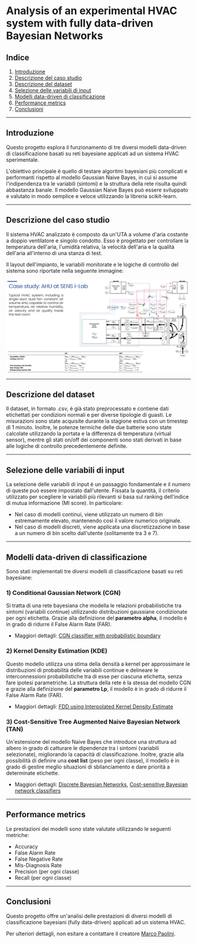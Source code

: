 # Analysis of an experimental HVAC system with fully data-driven Bayesian Networks

## Indice
1. [Introduzione](#introduzione)
2. [Descrizione del caso studio](#descrizione-del-caso-studio)
2. [Descrizione del dataset](#descrizione-del-dataset)
3. [Selezione delle variabili di input](#selezione-delle-variabili-di-input)
4. [Modelli data-driven di classificazione](#modelli-data-driven-di-classificazione)
5. [Performance metrics](#performance-metrics)
6. [Conclusioni](#conclusioni)

---

## Introduzione
Questo progetto esplora il funzionamento di tre diversi modelli data-driven di classificazione basati su reti bayesiane applicati ad un sistema HVAC sperimentale.

L'obiettivo principale è quello di testare algoritmi bayesiani più complicati e performanti rispetto al modello Gaussian Naive Bayes, in cui si assume l'indipendenza tra le variabili (sintomi) e la struttura della rete risulta quindi abbastanza banale.
Il modello Gaussian Naive Bayes può essere sviluppato e valutato in modo semplice e veloce utilizzando la libreria scikit-learn.

---

## Descrizione del caso studio
Il sistema HVAC analizzato è composto da un'UTA a volume d'aria costante a doppio ventilatore e singolo condotto.
Esso è progettato per controllare la temperatura dell'aria, l'umidità relativa, la velocità dell'aria e la qualità dell'aria all'interno di una stanza di test.

Il layout dell'impianto, le variabili monitorate e le logiche di controllo del sistema sono riportate nella seguente immagine:

![AHU Layout](figs/AHU_layout.png)

---

## Descrizione del dataset
Il dataset, in formato .csv, è già stato preprocessato e contiene dati etichettati per condizioni normali e per diverse tipologie di guasti.
Le misurazioni sono state acquisite durante la stagione estiva con un timestep di 1 minuto. Inoltre, le potenze termiche delle due batterie sono state calcolate utilizzando la portata e la differenza di temperatura (virtual sensor), mentre gli stati on/off dei componenti sono stati derivati in base alle logiche di controllo precedentemente definite.

---

## Selezione delle variabili di input
La selezione delle variabili di input è un passaggio fondamentale e il numero di queste può essere impostato dall'utente.
Fissata la quantità, il criterio utilizzato per scegliere le variabili più rilevanti si basa sul ranking dell'indice di mutua informazione (MI score).
In particolare:

- Nel caso di modelli continui, viene utilizzato un numero di bin estremamente elevato, mantenendo così il valore numerico originale.
- Nel caso di modelli discreti, viene applicata una discretizzazione in base a un numero di bin scelto dall'utente (solitamente tra 3 e 7).

---

## Modelli data-driven di classificazione
Sono stati implementati tre diversi modelli di classificazione basati su reti bayesiane:

### 1) Conditional Gaussian Network (CGN)
Si tratta di una rete bayesiana che modella le relazioni probabilistiche tra sintomi (variabili continue) utilizzando distribuzioni gaussiane condizionate per ogni etichetta.
Grazie alla definizione del **parametro alpha**, il modello è in grado di ridurre il False Alarm Rate (FAR).

- Maggiori dettagli: [CGN classifier with probabilistic boundary](https://www.sciencedirect.com/science/article/pii/S1359431116310675)

### 2) Kernel Density Estimation (KDE)
Questo modello utilizza una stima della densità a kernel per approssimare le distribuzioni di probabilità delle variabili continue e delineare le interconnessioni probabilistiche tra di esse per ciascuna etichetta, senza fare ipotesi parametriche.
La struttura della rete è la stessa del modello CGN e grazie alla definizione del **parametro Lp**, il modello è in grado di ridurre il False Alarm Rate (FAR).

- Maggiori dettagli: [FDD using Interpolated Kernel Density Estimate](https://www.sciencedirect.com/science/article/pii/S0263224121002438)

### 3) Cost-Sensitive Tree Augmented Naive Bayesian Network (TAN)
Un'estensione del modello Naive Bayes che introduce una struttura ad albero in grado di catturare le dipendenze tra i sintomi (variabili selezionate), migliorando la capacità di classificazione.
Inoltre, grazie alla possibilità di definire una **cost list** (peso per ogni classe), il modello è in grado di gestire meglio situazioni di sbilanciamento e dare priorità a determinate etichette.

- Maggiori dettagli: [Discrete Bayesian Networks](https://www.sciencedirect.com/science/article/pii/S0140700719301070), [Cost-sensitive Bayesian network classifiers](https://www.sciencedirect.com/science/article/pii/S0167865514001354)

---

## Performance metrics
Le prestazioni dei modelli sono state valutate utilizzando le seguenti metriche:
- Accuracy
- False Alarm Rate
- False Negative Rate
- Mis-Diagnosis Rate
- Precision (per ogni classe)
- Recall (per ogni classe)

---

## Conclusioni
Questo progetto offre un'analisi delle prestazioni di diversi modelli di classificazione bayesiani (fully data-driven) applicati ad un sistema HVAC.

Per ulteriori dettagli, non esitare a contattare il creatore [Marco Paolini](https://github.com/Paolini408).
